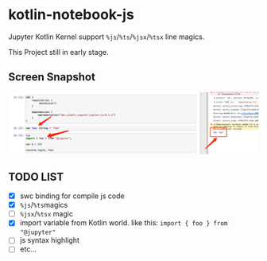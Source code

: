 # kotlin-notebook-js

Jupyter Kotlin Kernel support `%js`/`%ts`/`%jsx`/`%tsx` line magics.

This Project still in early stage.

## Screen Snapshot

![](./screenshot.jpg)

## TODO LIST

+ [x] swc binding for compile js code
+ [x] `%js`/`%ts`magics
+ [ ] `%jsx`/`%tsx` magic
+ [x] import variable from Kotlin world. like this: `import { foo } from "@jupyter"`
+ [ ] js syntax highlight
+ [ ] etc...
